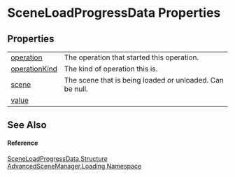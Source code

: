 # SceneLoadProgressData Properties




## Properties
<table>
<tr>
<td><a href="P_AdvancedSceneManager_Loading_SceneLoadProgressData_operation">operation</a></td>
<td>The operation that started this operation.</td></tr>
<tr>
<td><a href="P_AdvancedSceneManager_Loading_SceneLoadProgressData_operationKind">operationKind</a></td>
<td>The kind of operation this is.</td></tr>
<tr>
<td><a href="P_AdvancedSceneManager_Loading_SceneLoadProgressData_scene">scene</a></td>
<td>The scene that is being loaded or unloaded. Can be null.</td></tr>
<tr>
<td><a href="P_AdvancedSceneManager_Loading_SceneLoadProgressData_value">value</a></td>
<td> </td></tr>
</table>

## See Also


#### Reference
<a href="T_AdvancedSceneManager_Loading_SceneLoadProgressData">SceneLoadProgressData Structure</a>  
<a href="N_AdvancedSceneManager_Loading">AdvancedSceneManager.Loading Namespace</a>  
